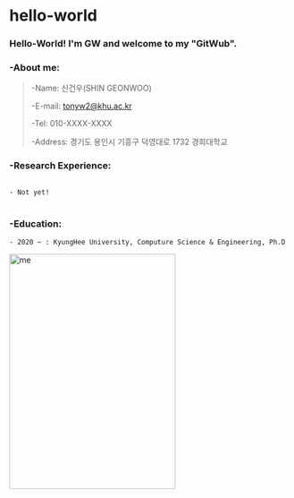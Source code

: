 # hello-world
### Hello-World! I'm GW and welcome to my "GitWub".

### -About me: 
> -Name: 신건우(SHIN GEONWOO)
>
> -E-mail: tonyw2@khu.ac.kr
> 
> -Tel: 010-XXXX-XXXX
> 
> -Address: 경기도 용인시 기흥구 덕영대로 1732 경희대학교


### -Research Experience:
<pre>
<code>
- Not yet!
</code>
</pre>

### -Education: 
```
- 2020 ~ : KyungHee University, Computure Science & Engineering, Ph.D
```

<img src="https://user-images.githubusercontent.com/132264450/235445041-111c8853-67e0-4c25-9c45-9239b7b829c4.jpg" width="297px" height="420px" title="me.jpg" alt="me"></img><br/>

